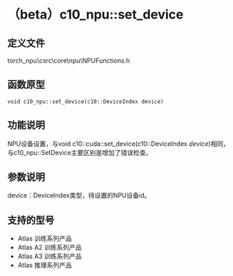 # （beta）c10_npu::set_device

## 定义文件

torch_npu\csrc\core\npu\NPUFunctions.h

## 函数原型

```
void c10_npu::set_device(c10::DeviceIndex device)
```

## 功能说明

NPU设备设置，与void c10::cuda::set_device(c10::DeviceIndex  _device_)相同，与c10_npu::SetDevice主要区别是增加了错误检查。

## 参数说明

device：DeviceIndex类型，待设置的NPU设备id。

## 支持的型号

- <term>Atlas 训练系列产品</term>
- <term>Atlas A2 训练系列产品</term>
- <term>Atlas A3 训练系列产品</term>
- <term>Atlas 推理系列产品</term>

